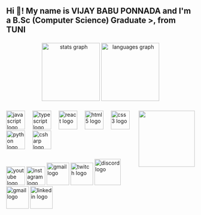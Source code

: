 <h2 align="left">Hi 👋! My name is VIJAY BABU PONNADA and I'm a B.Sc (Computer Science) Graduate >, from TUNI </h2>

###

<div align="center">
  <img src="https://github-readme-stats.vercel.app/api/top-langs/?username=Vijaybabu26&theme=dark&hide_border=true&include_all_commits=true&count_private=true&layout=compact" height="155" alt="stats graph"  />
  <img src="https://github-readme-streak-stats.herokuapp.com/?user=Vijaybabu26&theme=dark&hide_border=true" height="155" alt="languages graph"  />
</div>

###

<img align="right" height="150" src="https://i.pinimg.com/originals/81/17/8b/81178b47a8598f0c81c4799f2cdd4057.gif"  />

###

<div align="left">
  <img src="https://cdn.jsdelivr.net/gh/devicons/devicon/icons/javascript/javascript-original.svg" height="50" alt="javascript logo"  />
  <img width="12" />
  <img src="https://cdn.jsdelivr.net/gh/devicons/devicon/icons/typescript/typescript-original.svg" height="50" alt="typescript logo"  />
  <img width="12" />
  <img src="https://cdn.jsdelivr.net/gh/devicons/devicon/icons/react/react-original.svg" height="50" alt="react logo"  />
  <img width="12" />
  <img src="https://cdn.jsdelivr.net/gh/devicons/devicon/icons/html5/html5-original.svg" height="50" alt="html5 logo"  />
  <img width="12" />
  <img src="https://cdn.jsdelivr.net/gh/devicons/devicon/icons/css3/css3-original.svg" height="50" alt="css3 logo"  />
  <img width="12" />
  <img src="https://cdn.jsdelivr.net/gh/devicons/devicon/icons/python/python-original.svg" height="50" alt="python logo"  />
  <img width="12" />
  <img src="https://cdn.jsdelivr.net/gh/devicons/devicon/icons/csharp/csharp-original.svg" height="50" alt="csharp logo"  />
</div>

###

<div align="left">
  <img src="https://t3.ftcdn.net/jpg/03/00/38/90/360_F_300389025_b5hgHpjDprTySl8loTqJRMipySb1rO0I.jpg" height="50" alt="youtube logo"  />
  <img src="https://upload.wikimedia.org/wikipedia/commons/thumb/e/e7/Instagram_logo_2016.svg/2048px-Instagram_logo_2016.svg.png" height="50" alt="instagram logo"  />
  <img src="https://git-scm.com/images/logos/downloads/Git-Icon-1788C.png" height="60" alt="gmail logo"  />
  
  <img src="https://upload.wikimedia.org/wikipedia/commons/thumb/6/6f/Logo_of_Twitter.svg/512px-Logo_of_Twitter.svg.png" height="60" alt="twitch logo"  />
  <img src="https://www.versionmuseum.com/images/applications/adobe-photoshop/adobe-photoshop%5E2019%5Ephotoshop-logo.jpg" height="70" alt="discord logo"  />
  <img src="https://1000logos.net/wp-content/uploads/2018/04/Gmail-logo-new.jpg" height="60" alt="gmail logo"  />
  <img src="https://logos-world.net/wp-content/uploads/2020/04/Linkedin-Logo.png" height="60" alt="linkedin logo"  />
</div>

###



###
